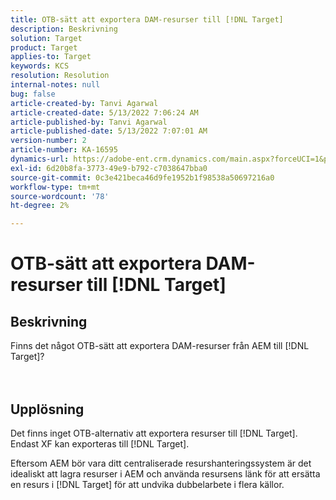 ```yaml
---
title: OTB-sätt att exportera DAM-resurser till [!DNL Target]
description: Beskrivning
solution: Target
product: Target
applies-to: Target
keywords: KCS
resolution: Resolution
internal-notes: null
bug: false
article-created-by: Tanvi Agarwal
article-created-date: 5/13/2022 7:06:24 AM
article-published-by: Tanvi Agarwal
article-published-date: 5/13/2022 7:07:01 AM
version-number: 2
article-number: KA-16595
dynamics-url: https://adobe-ent.crm.dynamics.com/main.aspx?forceUCI=1&pagetype=entityrecord&etn=knowledgearticle&id=ec7b9631-8bd2-ec11-a7b5-00224809c27a
exl-id: 6d20b8fa-3773-49e9-b792-c7038647bba0
source-git-commit: 0c3e421beca46d9fe1952b1f98538a50697216a0
workflow-type: tm+mt
source-wordcount: '78'
ht-degree: 2%

---
```


# OTB-sätt att exportera DAM-resurser till [!DNL Target]

## Beskrivning

Finns det något OTB-sätt att exportera DAM-resurser från AEM till [!DNL Target]?<br><br><br>

## Upplösning


Det finns inget OTB-alternativ att exportera resurser till [!DNL Target]. Endast XF kan exporteras till [!DNL Target].



Eftersom AEM bör vara ditt centraliserade resurshanteringssystem är det idealiskt att lagra resurser i AEM och använda resursens länk för att ersätta en resurs i [!DNL Target] för att undvika dubbelarbete i flera källor.

